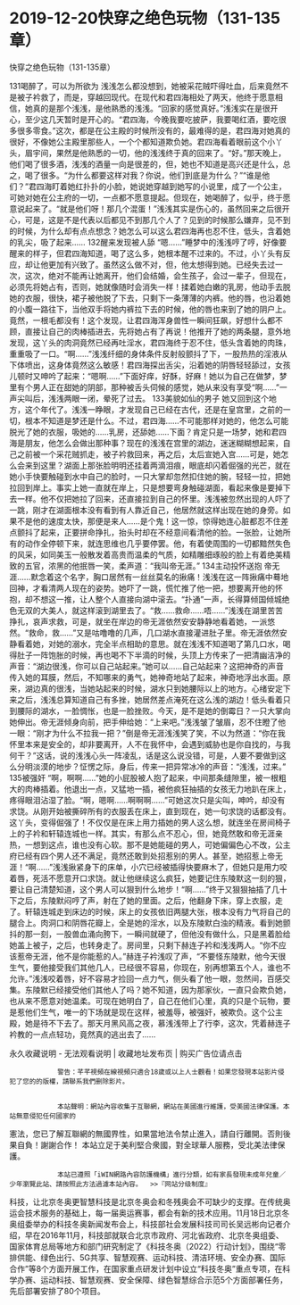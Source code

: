 # 2019-12-20快穿之绝色玩物（131-135章）



快穿之绝色玩物（131-135章）



 131喝醉了，可以为所欲为   浅浅怎么都没想到，她被采花贼吓得吐血，后来竟然不是被子衿救了，而是，穿越回现代。在现代和君四海相处了两天，他终于愿意相信，她真的是那个浅浅，是他熟悉的浅浅。“回家的感觉真好。”浅浅实在是很开心，至少这几天暂时是开心的。“君四海，今晚我要吃披萨，我要喝红酒，要吃很多很多零食。”这次，都是在公主殿的时候所没有的，最难得的是，君四海对她真的很好，不像她公主殿里那些人，一个个都知道欺负她。君四海看着眼前这个小丫头，眉宇间，果然是他熟悉的一切，他的浅浅终于真的回来了。“好。”那天晚上，他们喝了很多酒，浅浅的酒量一向是很差的，但，她也不知道是高兴还是什么，总之，喝了很多。“为什么都要这样对我？你说，他们到底是为什么？”“谁是他们？”君四海盯着她红扑扑的小脸，她说她穿越到她写的小说里，成了一个公主，可她对她在公主府的一切，一点都不愿意提起。但现在，她喝醉了，似乎，终于愿意说起来了。“就是他们呀！那几个混蛋！”浅浅其实是伤心的，虽然回来之后很开心，可是，这是不是代表以后都见不到那几个人了？见到的时候那么嫌弃，见不到的时候，为什么却有点点想念？她怎么可以这么君四海再也忍不住，低头，含着她的乳尖，吸了起来…… 132醒来发现被人舔   “嗯……”睡梦中的浅浅哼了哼，好像要醒来的样子，但君四海知道，喝了这么多，她根本醒不过来的。不过，小丫头有反应，却让他更加有兴致了。虽然这么做不对，但，他太想得到她。已经失去过一次，这次，绝对不能再让她离开，他们会结婚，会生孩子，会过一辈子，但现在，必须先将她占有，否则，她就像随时会消失一样！揉着她白嫩的乳房，他动手去脱她的衣服，很快，裙子被他脱了下去，只剩下一条薄薄的内裤。他的唇，也沿着她的小腹一路往下，当他双手将她内裤拉下去的时候，他的唇也来到了她的阴户上。竟然，一根毛都没有！这个发现，让君四海浑身兽性一瞬间狂飙，好想什么都不顾，直接让自己的肉棒插进去，先将她占有了再说！他推开了她的两条腿，意外地发现，这丫头的肉洞竟然已经再吐淫水，君四海终于忍不住，低头含着她的肉珠，重重吸了一口。“啊……”浅浅纤细的身体条件反射般颤抖了下，一股热热的淫液从下体喷出，这身体竟然这么敏感！君四海探出舌尖，沿着她的阴唇轻轻舔过，女孩儿顿时又呻吟了起来：“嗯啊……”下面好痒，好酥，好麻！她以为自己在做梦，梦里有个男人正在甜她的阴部，那种被舌头伺候的感觉，她从来没有享受“啊……”一声尖叫后，浅浅两眼一闭，晕死了过去。 133美貌如仙的男子   她又回到这个地方，这个年代了。浅浅一睁眼，才发现自己已经在古代，还是在皇宫里，之前的一切，根本不知道是梦还是什么。不过，君四海……不可能那样对她的，他怎么可能脱光了她的衣服，吸她的……乳房，还舔她……下面？肯定只是一场梦，她和君四海是朋友，他怎么会做出那种事？现在的浅浅在宫里的湖边，迷迷糊糊想起来，自己之前被一个采花贼抓走，被子衿救回来，再之后，太后宣她入宫……可是，她怎么会来到这里？湖面上那张脸明明还挂着两滴泪痕，眼底却闪着倔强的光芒，就在她小手快要触碰到水中自己的脸时，一只大掌却忽然扣住她的腕，轻轻一拉，把她拉回到岸上。事实上她一直就在岸上，只是想要弯身触碰湖面，看起来像是要掉下去一样。他不仅把她拉了回来，还直接拉到自己的怀里。浅浅被忽然出现的人吓了一跳，刚才在湖面根本没有看到有人靠近自己，他居然就这样出现在她的身旁。如果不是他的速度太快，那便是来人……是个鬼！这一惊，惊得她连心脏都忍不住差点颤抖了起来，正要拼命挣扎，抬头时却在不经意间看清他的脸。一张脸，让她所有的动作全停顿下来，就连思维也几乎要停罢。他，有着使周围的一切都黯然失色的风采，如同美玉一般散发着高贵而温柔的气质，如精雕细琢般的脸上有着绝美精致的五官，浓黑的他抿唇一笑，柔声道：“我叫帝无涯。” 134主动投怀送抱   帝无涯……默念着这个名字，胸口居然有一丝丝莫名的揪痛！浅浅在这一阵揪痛中蓦地回神，才看清两人现在的姿势。她吓了一跳，慌忙推了他一把，想要离开他的怀抱，却不想这一推，让人整个人直接向湖中滚去。“扑通”一声，长得算倾国倾城绝色无双的大美人，就这样滚到湖里去了。“救……救命……唔……”浅浅在湖里苦苦挣扎，哀声求救，可是，就坐在岸边的帝无涯依然安安静静地看着她，一派悠然。“救命，救……”又是咕噜噜的几声，几口湖水直接灌进肚子里。帝无涯依然安静看着她，对她的溺水，完全半点相助的意思。就在浅浅不知道喝了第几口水，喝得肚子一阵饱胀的时候，再也喝不下半滴的时候，头顶上方传来了一把清幽洁净的声音：“湖边很浅，你可以自己站起来。”她可以……自己站起来？这把神奇的声音传入她的耳膜，然后，不知哪来的勇气，她神奇地站了起来，神奇地浮出水面。原来，湖边真的很浅，当她站起来的时候，湖水只到她腰际以上的地方。心绪安定下来之后，浅浅总算知道自己有多挫，她居然差点淹死在这么浅的湖边！低头看着只到腰际的湖水，一脸惆怅，也是一脸挫败。今天，是不是她的倒霉日？一只大掌向她伸出。帝无涯倾身向前，把手伸给她：“上来吧。”浅浅皱了皱眉，忍不住瞪了他一眼：“刚才为什么不拉我一把？”倒是帝无涯浅浅笑了笑，不以为然道：“你在我怀里本来是安全的，却非要离开，人不在我怀中，会遇到威胁也是你自找的，与我何干？”这话，说的浅浅心头一阵凌乱，话是这么说没错，可是，人要不要做到这么分明淡漠的地步？怔愣之际，身后，传来一把异常冰冷的声音：“浅浅，过来。” 135被强奸   “啊，啊啊……”她的小屁股被人抱了起来，中间那条缝隙里，被一根粗大的肉棒插着。他退出一点，又猛地一插，被他疯狂抽插的女孩无力地趴在床上，疼得眼泪沾湿了脸。“啊，嗯啊……啊啊啊……”可她这次只是尖叫，呻吟，却没有求饶。从刚开始被撕碎所有的衣服丢在床上，直到现在，她一句求饶的话都没有。这丫头，变得倔强了！不仅仅是在床上用力插她的男人这么想，就连坐在房间椅子上的子衿和轩辕连城也一样。其实，有那么点不忍心，但，她竟然敢和帝无涯亲热，一想到这点，谁也没有心软。那不是她能碰的男人，可她偏偏色心不改，公主府已经有四个男人还不满足，竟然还敢到处招惹别的男人。甚至，她招惹上帝无涯！“啊……”浅浅揪紧身下的床单，小穴已经被插得快要麻木了，但她只是用力咬着唇，死活不愿意开口求饶。就让他继续这么疯狂，她要记住东陵默这一刻的狠，要让自己清楚知道，这个男人可以狠到什么地步！“啊……”终于又狠狠抽插了几十下之后，东陵默闷哼了声，射在了她的里面。之后，他翻身下床，穿上衣服，走了。轩辕连城走到床边的时候，床上的女孩依旧两腿大张，根本没有力气将自己的腿合上。肉洞口和阴唇花瓣上，全是她的淫水，以及东陵默白浊的精液。看到她颤抖的那一刻，一股兽血涌向胯下，一瞬间就硬了，但他没有做什么，只是黑着脸给她盖上被子，之后，也转身走了。房间里，只剩下赫连子衿和浅浅两人。“你不应该惹帝无涯，他不是你能惹的人。”赫连子衿浅叹了声，“不要怪东陵默，他今天很生气，要他接受我们其他几人，已经很不容易，你现在，别再想第五个人，谁也不允许。”浅浅咬着唇，好不容易才捡回一点力气，侧头看了他一眼，忽然间，百感交集。东陵默已经接受他们其他人了吗？她不知道，因为那家伙，一直只会欺负她，也从来不愿意对她温柔。可现在她明白了，自己在他们心里，真的只是个玩物，要是惹他们生气，唯一的下场就是现在这样，被羞辱，被强奸，被欺负。这个公主殿，她是待不下去了。那天月黑风高之夜，慕浅浅带上了行李，这次，凭着赫连子衿教的一点点轻功，竟然真的逃出去了……
            







永久收藏说明 - 无法观看说明 | 收藏地址发布页 | 购买广告位请点击


                警告：芊芊視頻在線視頻只適合18歲或以上人士觀看！如果您發現本站影片侵犯了您的的版權，請聯系我們删除影片。
            

                本站聲明：網站內容收集于互聯網，網站在美國進行維護，受美國法律保護。本站無意侵犯任何國家的
憲法，您已了解互聯網的無國界性，如果當地法令禁止進入，請自行離開。否則後果自負！謝謝合作！
本站立足于美利堅合衆國，對全球華人服務，受北美法律保護。
            

                本站已遵照「iWIN網路內容防護機構」進行分類，如有家長發現未成年兒童／少年瀏覽此站、請按照此方法過濾本站內容。  >>『网站分级制度』




科技，让北京冬奥更智慧科技是北京冬奥会和冬残奥会不可缺少的支撑。在传统奥运会技术服务的基础上，每一届奥运赛事，都会有新的技术应用。11月18日北京冬奥组委举办的科技冬奥新闻发布会上，科技部社会发展科技司司长吴远彬向记者介绍，早在2016年11月，科技部就联合北京市政府、河北省政府、北京冬奥组委、国家体育总局等地方和部门研究制定了《科技冬奥（2022）行动计划》，围绕“零排供能、绿色出行、5G共享、智慧观赛、运动科技、清洁环境、安全办赛、国际合作”等8个方面开展工作，在国家重点研发计划中设立“科技冬奥”重点专项，在科学办赛、运动科技、智慧观赛、安全保障、绿色智慧综合示范5个方面部署任务，先后部署安排了80个项目。



